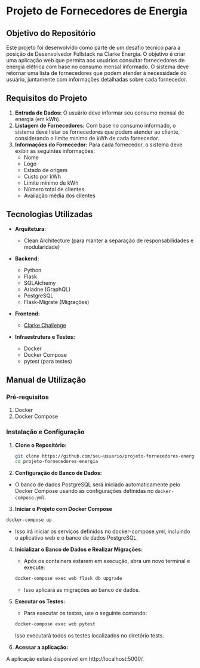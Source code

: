# Projeto de Fornecedores de Energia

## Objetivo do Repositório

Este projeto foi desenvolvido como parte de um desafio técnico para a posição de Desenvolvedor Fullstack na Clarke Energia. O objetivo é criar uma aplicação web que permita aos usuários consultar fornecedores de energia elétrica com base no consumo mensal informado. O sistema deve retornar uma lista de fornecedores que podem atender à necessidade do usuário, juntamente com informações detalhadas sobre cada fornecedor.

## Requisitos do Projeto

1. **Entrada de Dados:** O usuário deve informar seu consumo mensal de energia (em kWh).
2. **Listagem de Fornecedores:** Com base no consumo informado, o sistema deve listar os fornecedores que podem atender ao cliente, considerando o limite mínimo de kWh de cada fornecedor.
3. **Informações do Fornecedor:** Para cada fornecedor, o sistema deve exibir as seguintes informações:
   - Nome
   - Logo
   - Estado de origem
   - Custo por kWh
   - Limite mínimo de kWh
   - Número total de clientes
   - Avaliação média dos clientes

## Tecnologias Utilizadas

- **Arquitetura:**

  - Clean Architecture (para manter a separação de responsabilidades e modularidade)

- **Backend:**

  - Python
  - Flask
  - SQLAlchemy
  - Ariadne (GraphQL)
  - PostgreSQL
  - Flask-Migrate (Migrações)

- **Frontend:**

  - [Clarke Challenge](https://github.com/bnelce/clarke-challenge-frontend)

- **Infraestrutura e Testes:**
  - Docker
  - Docker Compose
  - pytest (para testes)

## Manual de Utilização

### Pré-requisitos

1. Docker
2. Docker Compose

### Instalação e Configuração

1. **Clone o Repositório:**

   ```bash
   git clone https://github.com/seu-usuario/projeto-fornecedores-energia.git
   cd projeto-fornecedores-energia
   ```

2. **Configuração do Banco de Dados:**

- O banco de dados PostgreSQL será iniciado automaticamente pelo Docker Compose usando as configurações definidas no `docker-compose.yml`.

3. **Iniciar o Projeto com Docker Compose**

```bash
docker-compose up
```

- Isso irá iniciar os serviços definidos no docker-compose.yml, incluindo o aplicativo web e o banco de dados PostgreSQL.

4. **Inicializar o Banco de Dados e Realizar Migrações:**

   - Após os containers estarem em execução, abra um novo terminal e execute:

   ```bash
   docker-compose exec web flask db upgrade
   ```

   - Isso aplicará as migrações ao banco de dados.

5. **Executar os Testes:**

   - Para executar os testes, use o seguinte comando:

   ```bash
   docker-compose exec web pytest
   ```

   Isso executará todos os testes localizados no diretório tests.

6. **Acessar a aplicação:**

A aplicação estará disponível em http://localhost:5000/.
